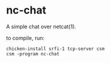 # nc-chat

A simple chat over netcat(1).

to compile, run:
```
chicken-install srfi-1 tcp-server csm
csm -program nc-chat 
```
